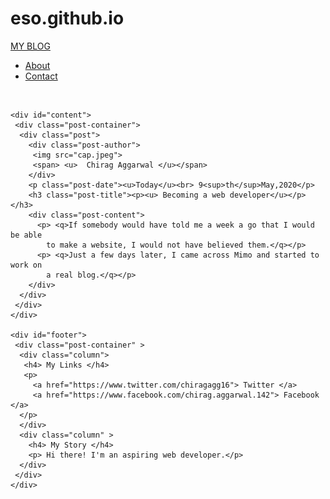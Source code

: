 # eso.github.io
<!doctype html>
<html>
 <head >
   <title> My Blog </title>
   <link rel="stylesheet" type="text/css" href="newstyle.css">
 </head>
  <body>
    <div id="header">
      <div class="container">
         <a id="header-title" href="index1.html"> MY BLOG </a>
         <ul id="header-navbar">
           <li><a href="about1.html" > About </a> </li>
           <li><a href="mailto:chiragagg@outlook.com"> Contact </a></li>
         </ul>
          <br>
      </div>
    </div>

    <div id="content">
     <div class="post-container">
      <div class="post">
        <div class="post-author">
         <img src="cap.jpeg">
         <span> <u>  Chirag Aggarwal </u></span>
        </div>
        <p class="post-date"><u>Today</u><br> 9<sup>th</sup>May,2020</p>
        <h3 class="post-title"><p><u> Becoming a web developer</u></p></h3>
        <div class="post-content">
          <p> <q>If somebody would have told me a week a go that I would be able
            to make a website, I would not have believed them.</q></p>
          <p> <q>Just a few days later, I came across Mimo and started to work on
            a real blog.</q></p>
        </div>
      </div>
     </div>
    </div>

    <div id="footer">
     <div class="post-container" >
      <div class="column">
       <h4> My Links </h4>
       <p>
         <a href="https://www.twitter.com/chiragagg16"> Twitter </a>
         <a href="https://www.facebook.com/chirag.aggarwal.142"> Facebook </a>
      </p>
      </div>
      <div class="column" >
        <h4> My Story </h4>
        <p> Hi there! I'm an aspiring web developer.</p>
      </div>
     </div>
    </div>
  </body>
</html>
